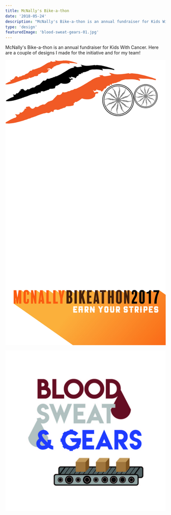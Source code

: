 ```yaml
---
title: McNally's Bike-a-thon
date: '2018-05-24'
description: "McNally's Bike-a-thon is an annual fundraiser for Kids With Cancer. Here are a couple of designs I made for the initiative and for my team!"
type: 'design'
featuredImage: 'blood-sweat-gears-01.jpg'
---
```


McNally's Bike-a-thon is an annual fundraiser for Kids With Cancer. Here are a couple of designs I made for the initiative and for my team!

<!-- TODO: Figure out how to change the width -->

![Bikeathon geofilter](./bikeathon-geofilter-01.jpg 'Bikeathon geofilter')

![Team logo](./blood-sweat-gears-01.jpg 'Team logo')
